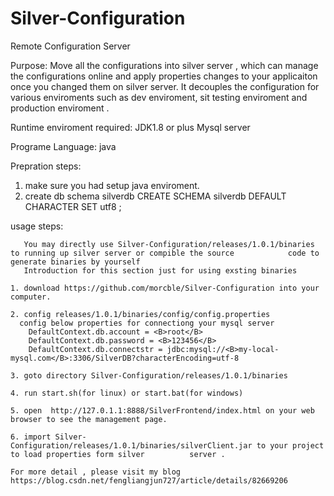# Silver-Configuration
Remote Configuration Server

Purpose:
    Move all the configurations into silver server , which can manage the configurations online and apply properties changes to your applicaiton once you changed them on silver server. It decouples the configuration for various enviroments such as dev enviroment, sit testing enviroment and production enviroment . 

Runtime enviroment required: 
    JDK1.8 or plus
    Mysql server
    
Programe Language:
    java

Prepration steps:
   1. make sure you had setup java enviroment.
   2. create db schema silverdb
      CREATE SCHEMA silverdb DEFAULT CHARACTER SET utf8 ;

usage steps:

       You may directly use Silver-Configuration/releases/1.0.1/binaries to running up silver server or compible the source            code to generate binaries by yourself
       Introduction for this section just for using exsting binaries
    
    1. download https://github.com/morcble/Silver-Configuration into your computer.
    
    2. config releases/1.0.1/binaries/config/config.properties
      config below properties for connectiong your mysql server
        DefaultContext.db.account = <B>root</B>
        DefaultContext.db.password = <B>123456</B>
        DefaultContext.db.connectstr = jdbc:mysql://<B>my-local-mysql.com</B>:3306/SilverDB?characterEncoding=utf-8
    
    3. goto directory Silver-Configuration/releases/1.0.1/binaries
    
    4. run start.sh(for linux) or start.bat(for windows)

    5. open  http://127.0.1.1:8888/SilverFrontend/index.html on your web browser to see the management page.
    
    6. import Silver-Configuration/releases/1.0.1/binaries/silverClient.jar to your project to load properties form silver          server .
    
    For more detail , please visit my blog https://blog.csdn.net/fengliangjun727/article/details/82669206
